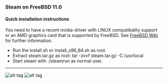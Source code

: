 ### Steam on FreeBSD 11.0

#### Quick installation instructions

You need to have a recent nvidia-driver with LINUX compatibality support or an AMD graphics card that is supported by FreeBSD. See [FreeBSD Wiki](https://wiki.freebsd.org/Graphics) for further information. 
 
* Run the install.sh or install_x86_64.sh as root.
* Extract steam.tar.gz as root: tar -zxvf steam.tar.gz  -C /usr/local
* Start steam with ./steamrun as normal user.
 
___



![alt tag](https://raw.githubusercontent.com/SteamOnFreeBSD/Steam/master/2016-03-15-171059_1366x768_scrot.png)
![alt tag](https://raw.githubusercontent.com/SteamOnFreeBSD/Steam/master/2016-04-03-030913_1366x768_scrot.png)
